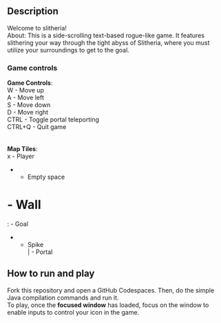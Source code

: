 ## Description

Welcome to slitheria! <br/>
About: This is a side-scrolling text-based rogue-like game. It features slithering your way through the tight abyss of Slitheria, where you must utilize your surroundings to get to the goal.

### Game controls
**Game Controls**: </br>
  W - Move up <br/>
  A - Move left <br/>
  S - Move down <br/>
  D - Move right <br/>
  CTRL - Toggle portal teleporting <br/>
  CTRL+Q - Quit game <br/>
<br/>
<br/>
**Map Tiles**: <br/>
  x - Player <br/>
  + - Empty space <br/>
  # - Wall<br/>
  : - Goal<br/>
  * - Spike<br/>
  | - Portal<br/>

## How to run and play

Fork this repository and open a GitHub Codespaces.
Then, do the simple Java compilation commands and run it.
<br/>
To play, once the **focused window** has loaded, focus on the window to enable inputs to control your icon in the game.
